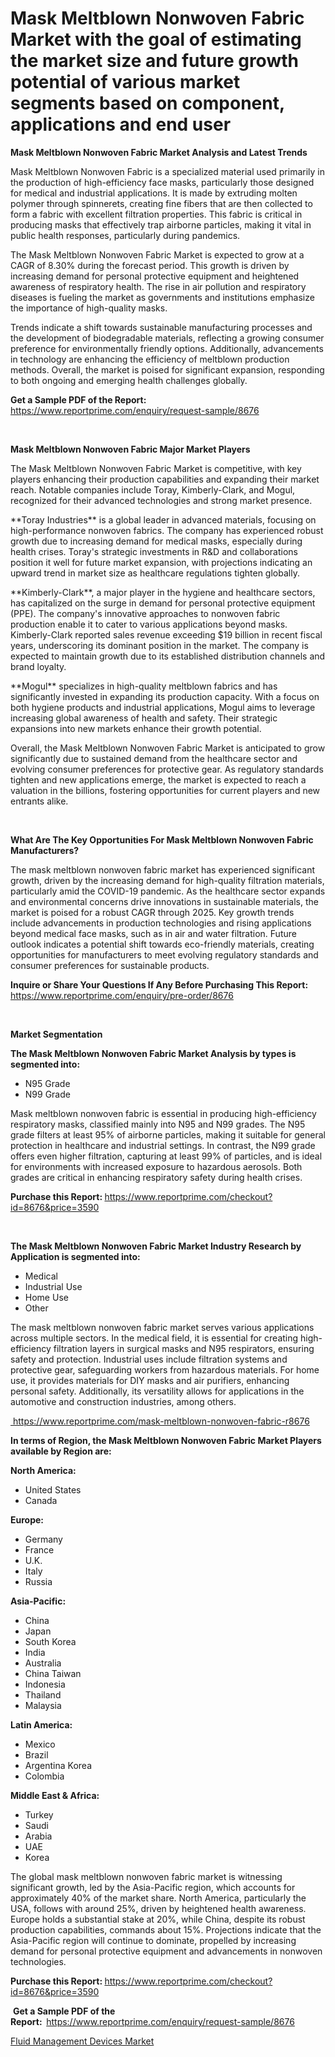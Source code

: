 <p><h1>Mask Meltblown Nonwoven Fabric Market with the goal of estimating the market size and future growth potential of various market segments based on component, applications and end user</h1></p><p><strong>Mask Meltblown Nonwoven Fabric Market Analysis and Latest Trends</strong></p>
<p><p>Mask Meltblown Nonwoven Fabric is a specialized material used primarily in the production of high-efficiency face masks, particularly those designed for medical and industrial applications. It is made by extruding molten polymer through spinnerets, creating fine fibers that are then collected to form a fabric with excellent filtration properties. This fabric is critical in producing masks that effectively trap airborne particles, making it vital in public health responses, particularly during pandemics.</p><p>The Mask Meltblown Nonwoven Fabric Market is expected to grow at a CAGR of 8.30% during the forecast period. This growth is driven by increasing demand for personal protective equipment and heightened awareness of respiratory health. The rise in air pollution and respiratory diseases is fueling the market as governments and institutions emphasize the importance of high-quality masks. </p><p>Trends indicate a shift towards sustainable manufacturing processes and the development of biodegradable materials, reflecting a growing consumer preference for environmentally friendly options. Additionally, advancements in technology are enhancing the efficiency of meltblown production methods. Overall, the market is poised for significant expansion, responding to both ongoing and emerging health challenges globally.</p></p>
<p><strong>Get a Sample PDF of the Report:&nbsp;</strong> <a href="https://www.reportprime.com/enquiry/request-sample/8676?utm_campaign=3267&utm_medium=2&utm_source=Github&utm_content=ia&utm_term=20032025&utm_id=mask-meltblown-nonwoven-fabric">https://www.reportprime.com/enquiry/request-sample/8676</a></p>
<p>&nbsp;</p>
<p><strong>Mask Meltblown Nonwoven Fabric Major Market Players</strong></p>
<p><p>The Mask Meltblown Nonwoven Fabric Market is competitive, with key players enhancing their production capabilities and expanding their market reach. Notable companies include Toray, Kimberly-Clark, and Mogul, recognized for their advanced technologies and strong market presence.</p><p>**Toray Industries** is a global leader in advanced materials, focusing on high-performance nonwoven fabrics. The company has experienced robust growth due to increasing demand for medical masks, especially during health crises. Toray's strategic investments in R&D and collaborations position it well for future market expansion, with projections indicating an upward trend in market size as healthcare regulations tighten globally.</p><p>**Kimberly-Clark**, a major player in the hygiene and healthcare sectors, has capitalized on the surge in demand for personal protective equipment (PPE). The company's innovative approaches to nonwoven fabric production enable it to cater to various applications beyond masks. Kimberly-Clark reported sales revenue exceeding $19 billion in recent fiscal years, underscoring its dominant position in the market. The company is expected to maintain growth due to its established distribution channels and brand loyalty.</p><p>**Mogul** specializes in high-quality meltblown fabrics and has significantly invested in expanding its production capacity. With a focus on both hygiene products and industrial applications, Mogul aims to leverage increasing global awareness of health and safety. Their strategic expansions into new markets enhance their growth potential.</p><p>Overall, the Mask Meltblown Nonwoven Fabric Market is anticipated to grow significantly due to sustained demand from the healthcare sector and evolving consumer preferences for protective gear. As regulatory standards tighten and new applications emerge, the market is expected to reach a valuation in the billions, fostering opportunities for current players and new entrants alike.</p></p>
<p>&nbsp;</p>
<p><strong>What Are The Key Opportunities For Mask Meltblown Nonwoven Fabric Manufacturers?</strong></p>
<p><p>The mask meltblown nonwoven fabric market has experienced significant growth, driven by the increasing demand for high-quality filtration materials, particularly amid the COVID-19 pandemic. As the healthcare sector expands and environmental concerns drive innovations in sustainable materials, the market is poised for a robust CAGR through 2025. Key growth trends include advancements in production technologies and rising applications beyond medical face masks, such as in air and water filtration. Future outlook indicates a potential shift towards eco-friendly materials, creating opportunities for manufacturers to meet evolving regulatory standards and consumer preferences for sustainable products.</p></p>
<p><strong>Inquire or Share Your Questions If Any Before Purchasing This Report:</strong> <a href="https://www.reportprime.com/enquiry/pre-order/8676?utm_campaign=3267&utm_medium=2&utm_source=Github&utm_content=ia&utm_term=20032025&utm_id=mask-meltblown-nonwoven-fabric">https://www.reportprime.com/enquiry/pre-order/8676</a></p>
<p>&nbsp;</p>
<p><strong>Market Segmentation</strong></p>
<p><strong>The Mask Meltblown Nonwoven Fabric Market Analysis by types is segmented into:</strong></p>
<p><ul><li>N95 Grade</li><li>N99 Grade</li></ul></p>
<p><p>Mask meltblown nonwoven fabric is essential in producing high-efficiency respiratory masks, classified mainly into N95 and N99 grades. The N95 grade filters at least 95% of airborne particles, making it suitable for general protection in healthcare and industrial settings. In contrast, the N99 grade offers even higher filtration, capturing at least 99% of particles, and is ideal for environments with increased exposure to hazardous aerosols. Both grades are critical in enhancing respiratory safety during health crises.</p></p>
<p><strong>Purchase this Report:&nbsp;</strong><a href="https://www.reportprime.com/checkout?id=8676&price=3590&utm_campaign=3267&utm_medium=2&utm_source=Github&utm_content=ia&utm_term=20032025&utm_id=mask-meltblown-nonwoven-fabric">https://www.reportprime.com/checkout?id=8676&price=3590</a></p>
<p>&nbsp;</p>
<p><strong>The Mask Meltblown Nonwoven Fabric Market Industry Research by Application is segmented into:</strong></p>
<p><ul><li>Medical</li><li>Industrial Use</li><li>Home Use</li><li>Other</li></ul></p>
<p><p>The mask meltblown nonwoven fabric market serves various applications across multiple sectors. In the medical field, it is essential for creating high-efficiency filtration layers in surgical masks and N95 respirators, ensuring safety and protection. Industrial uses include filtration systems and protective gear, safeguarding workers from hazardous materials. For home use, it provides materials for DIY masks and air purifiers, enhancing personal safety. Additionally, its versatility allows for applications in the automotive and construction industries, among others.</p></p>
<p><a href="https://www.reportprime.com/mask-meltblown-nonwoven-fabric-r8676?utm_campaign=3267&utm_medium=2&utm_source=Github&utm_content=ia&utm_term=20032025&utm_id=mask-meltblown-nonwoven-fabric">&nbsp;https://www.reportprime.com/mask-meltblown-nonwoven-fabric-r8676</a></p>
<p><strong>In terms of Region, the Mask Meltblown Nonwoven Fabric Market Players available by Region are:</strong></p>
<p>
    <p> <strong> North America: </strong>
        <ul>
            <li>United States</li>
            <li>Canada</li>
        </ul>
        </p> 
    <p> <strong> Europe: </strong>
        <ul>
            <li>Germany</li>
            <li>France</li>
            <li>U.K.</li>
            <li>Italy</li>
            <li>Russia</li>
        </ul>
        </p> 
    <p> <strong> Asia-Pacific: </strong>
        <ul>
            <li>China</li>
            <li>Japan</li>
            <li>South Korea</li>
            <li>India</li>
            <li>Australia</li>
            <li>China Taiwan</li>
            <li>Indonesia</li>
            <li>Thailand</li>
            <li>Malaysia</li>
        </ul>
        </p> 
    <p> <strong> Latin America: </strong>
        <ul>
            <li>Mexico</li>
            <li>Brazil</li>
            <li>Argentina Korea</li>
            <li>Colombia</li>
        </ul>
        </p> 
    <p> <strong> Middle East & Africa: </strong>
        <ul>
            <li>Turkey</li>
            <li>Saudi</li>
            <li>Arabia</li>
            <li>UAE</li>
            <li>Korea</li>
        </ul>
    </p>
    </p>
<p><p>The global mask meltblown nonwoven fabric market is witnessing significant growth, led by the Asia-Pacific region, which accounts for approximately 40% of the market share. North America, particularly the USA, follows with around 25%, driven by heightened health awareness. Europe holds a substantial stake at 20%, while China, despite its robust production capabilities, commands about 15%. Projections indicate that the Asia-Pacific region will continue to dominate, propelled by increasing demand for personal protective equipment and advancements in nonwoven technologies.</p></p>
<p><strong>Purchase this Report: </strong><a href="https://www.reportprime.com/checkout?id=8676&price=3590&utm_campaign=3267&utm_medium=2&utm_source=Github&utm_content=ia&utm_term=20032025&utm_id=mask-meltblown-nonwoven-fabric">https://www.reportprime.com/checkout?id=8676&price=3590</a></p>
<p>&nbsp;<strong>Get a Sample PDF of the Report:&nbsp;&nbsp;</strong><a href="https://www.reportprime.com/enquiry/request-sample/8676?utm_campaign=3267&utm_medium=2&utm_source=Github&utm_content=ia&utm_term=20032025&utm_id=mask-meltblown-nonwoven-fabric">https://www.reportprime.com/enquiry/request-sample/8676</a></p>
<p><strong></strong></p>
<p><p><a href="https://github.com/joshuagarcia509/Market-Research-Report-List-1/blob/main/fluid-management-devices-market.md?utm_campaign=3267&utm_medium=2&utm_source=Github&utm_content=ia&utm_term=20032025&utm_id=mask-meltblown-nonwoven-fabric">Fluid Management Devices Market</a></p></p>